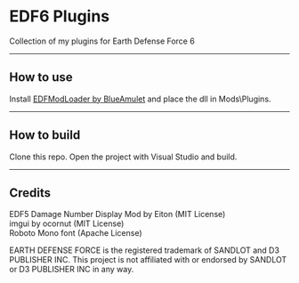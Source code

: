 # EDF6 Plugins #
Collection of my plugins for Earth Defense Force 6

-----------------------
## How to use ##
Install [EDFModLoader by BlueAmulet](https://github.com/BlueAmulet/EDFModLoader) and place the dll in Mods\Plugins.

-----------------------
## How to build ##
Clone this repo. Open the project with Visual Studio and build.

-----------------------
## Credits ##
EDF5 Damage Number Display Mod by Eiton (MIT License)  
imgui by ocornut (MIT License)  
Roboto Mono font (Apache License)
  
  
EARTH DEFENSE FORCE is the registered trademark of SANDLOT and D3 PUBLISHER INC. This project is not affiliated with or endorsed by SANDLOT or D3 PUBLISHER INC in any way.